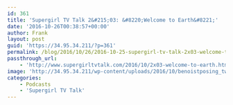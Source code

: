 ```yaml
---
id: 361
title: 'Supergirl TV Talk 2&#215;03: &#8220;Welcome to Earth&#8221;'
date: '2016-10-26T00:38:57+00:00'
author: Frank
layout: post
guid: 'https://34.95.34.211/?p=361'
permalink: /blog/2016/10/26/2016-10-25-supergirl-tv-talk-2x03-welcome-to-earth/
passthrough_url:
    - 'http://www.supergirltvtalk.com/2016/10/2x03-welcome-to-earth.html'
image: 'http://34.95.34.211/wp-content/uploads/2016/10/benoistposing_twittercard-2.jpg'
categories:
    - Podcasts
    - 'Supergirl TV Talk'
---
```


<div class="
          image-block-outer-wrapper
          layout-caption-hidden
          design-layout-inline
          
          
          
        " data-test="image-block-inline-outer-wrapper"><figure class="
              sqs-block-image-figure
              intrinsic
            " style="max-width:250px;"><div class="image-block-wrapper" data-animation-override="" data-animation-role="image"><div class="sqs-image-shape-container-element
              
          
        
              has-aspect-ratio
            " style="
                position: relative;
                
                  padding-bottom:100%;
                
                overflow: hidden;
              "><noscript>![](https://images.squarespace-cdn.com/content/v1/5070e334e4b00907bc18faef/1477442275707-YBHWSOBRF7H5A5ABPREG/image-asset.jpeg)</noscript>![](https://images.squarespace-cdn.com/content/v1/5070e334e4b00907bc18faef/1477442275707-YBHWSOBRF7H5A5ABPREG/image-asset.jpeg)</div></div></figure></div>[This week on Supergirl TV Talk](http://www.supergirltvtalk.com/2016/10/2x03-welcome-to-earth.html), Tim and Frank are joined by friend of the show Palmer to talk Mon-El, Martians, Sanvers, President Wonder Woman, and more!

<div class="sqs-audio-embed" data-author="Thought Bubble Audio" data-color-theme="dark" data-design-style="minimal" data-duration-in-ms="" data-mime-type="audio/mpeg" data-show-download="false" data-title="Supergirl TV Talk 2x03: "Welcome to Earth"" data-url="http://www.podtrac.com/pts/redirect.mp3/archive.org/download/STVT2x03/STVT2x03.mp3"></div>